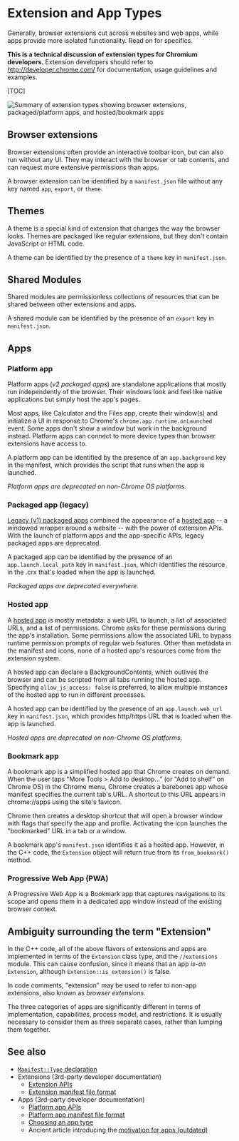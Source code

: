 # Extension and App Types

Generally, browser extensions cut across websites and web apps, while apps
provide more isolated functionality. Read on for specifics.

**This is a technical discussion of extension types for Chromium developers.**
Extension developers should refer to http://developer.chrome.com/ for
documentation, usage guidelines and examples.

[TOC]

![Summary of extension types showing browser extensions, packaged/platform apps,
and hosted/bookmark apps](extension_types.png)

## Browser extensions

Browser extensions often provide an interactive toolbar icon, but can also run
without any UI. They may interact with the browser or tab contents, and can
request more extensive permissions than apps.

A browser extension can be identified by a `manifest.json` file without any key
named `app`, `export`, or `theme`.

## Themes

A theme is a special kind of extension that changes the way the browser looks.
Themes are packaged like regular extensions, but they don't contain JavaScript
or HTML code.

A theme can be identified by the presence of a `theme` key in `manifest.json`.

## Shared Modules

Shared modules are permissionless collections of resources that can be shared
between other extensions and apps.

A shared module can be identified by the presence of an `export` key in
`manifest.json`.

## Apps

### Platform app

Platform apps (*v2 packaged apps*) are standalone applications that mostly run
independently of the browser. Their windows look and feel like native
applications but simply host the app's pages.

Most apps, like Calculator and the Files app, create their window(s) and
initialize a UI in response to Chrome's `chrome.app.runtime.onLaunched` event.
Some apps don't show a window but work in the background instead. Platform apps
can connect to more device types than browser extensions have access to.

A platform app can be identified by the presence of an `app.background` key
in the manifest, which provides the script that runs when the app is
launched.

*Platform apps are deprecated on non-Chrome OS platforms.*

### Packaged app (legacy)

[Legacy (v1) packaged apps](https://developer.chrome.com/extensions/apps)
combined the appearance of a [hosted app](#Hosted-app) -- a windowed wrapper
around a website -- with the power of extension APIs. With the launch of
platform apps and the app-specific APIs, legacy packaged apps are deprecated.

A packaged app can be identified by the presence of an
`app.launch.local_path` key in `manifest.json`, which identifies the resource
in the .crx that's loaded when the app is launched.

*Packaged apps are deprecated everywhere.*

### Hosted app

A [hosted app](https://developer.chrome.com/webstore/hosted_apps) is mostly
metadata: a web URL to launch, a list of associated URLs, and a list of
permissions. Chrome asks for these permissions during the app's installation.
Some permissions allow the associated URL to bypass runtime permission prompts
of regular web features. Other than metadata in the manifest and icons, none of
a hosted app's resources come from the extension system.

A hosted app can declare a BackgroundContents, which outlives the browser and
can be scripted from all tabs running the hosted app. Specifying
`allow_js_access: false` is preferred, to allow multiple instances of the hosted
app to run in different processes.

A hosted app can be identified by the presence of an `app.launch.web_url` key in
`manifest.json`, which provides http/https URL that is loaded when the app is
launched.

*Hosted apps are deprecated on non-Chrome OS platforms.*

### Bookmark app

A bookmark app is a simplified hosted app that Chrome creates on demand. When
the user taps "More Tools > Add to desktop..." (or "Add to shelf" on Chrome OS)
in the Chrome menu, Chrome creates a barebones app whose manifest specifies the
current tab's URL. A shortcut to this URL appears in chrome://apps using the
site's favicon.

Chrome then creates a desktop shortcut that will open a browser window with
flags that specify the app and profile. Activating the icon launches the
"bookmarked" URL in a tab or a window.

A bookmark app's `manifest.json` identifies it as a hosted app. However, in the
C++ code, the `Extension` object will return true from its `from_bookmark()`
method.

### Progressive Web App (PWA)

A Progressive Web App is a Bookmark app that captures navigations to its scope
and opens them in a dedicated app window instead of the existing browser
context.

## Ambiguity surrounding the term "Extension"

In the C++ code, all of the above flavors of extensions and apps are implemented
in terms of the `Extension` class type, and the `//extensions` module. This can
cause confusion, since it means that an app *is-an* `Extension`, although
`Extension::is_extension()` is false.

In code comments, "extension" may be used to refer to non-app extensions, also
known as *browser extensions*.

The three categories of apps are significantly different in terms of
implementation, capabilities, process model, and restrictions. It is usually
necessary to consider them as three separate cases, rather than lumping them
together.

## See also

* [`Manifest::Type` declaration](https://cs.chromium.org/chromium/src/extensions/common/manifest.h?gs=cpp%253Aextensions%253A%253Aclass-Manifest%253A%253Aenum-Type%2540chromium%252F..%252F..%252Fextensions%252Fcommon%252Fmanifest.h%257Cdef&gsn=Type&ct=xref_usages)
* Extensions (3rd-party developer documentation)
    * [Extension APIs](https://developer.chrome.com/extensions/api_index)
    * [Extension manifest file format](
      https://developer.chrome.com/extensions/manifest)
* Apps (3rd-party developer documentation)
    * [Platform app APIs](https://developer.chrome.com/apps/api_index)
    * [Platform app manifest file format](
      https://developer.chrome.com/apps/manifest)
    * [Choosing an app type](https://developer.chrome.com/webstore/choosing)
    * Ancient article introducing the [motivation for apps (outdated)](
      https://developer.chrome.com/webstore/apps_vs_extensions)
